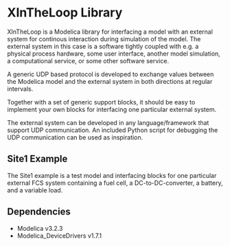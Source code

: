 # XInTheLoop Library

XInTheLoop is a Modelica library for interfacing a model with an external system for continous interaction during simulation of the model. The external system in this case is a software tightly coupled with e.g. a physical process hardware, some user interface, another model simulation, a computational service, or some other software service.

A generic UDP based protocol is developed to exchange values between the Modelica model and the external system in both directions at regular intervals.

Together with a set of generic support blocks, it should be easy to implement your own blocks for interfacing one particular external system.

The external system can be developed in any language/framework that support UDP communication. An included Python script for debugging the UDP communication can be used as inspiration.

## Site1 Example

The Site1 example is a test model and interfacing blocks for one particular external FCS system containing a fuel cell, a DC-to-DC-converter, a battery, and a variable load.

## Dependencies

- Modelica v3.2.3
- Modelica_DeviceDrivers v1.7.1
